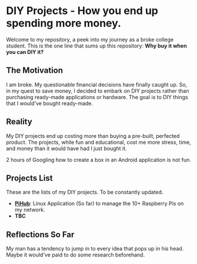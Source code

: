# DIY Projects - How you end up spending more money.

Welcome to my repository, a peek into my journey as a broke college student. This is the one line that sums up this repository: **Why buy it when you can DIY it?** 

## The Motivation
I am broke. My questionable financial decisions have finally caught up. So, in my quest to save money, I decided to embark on DIY projects rather than purchasing ready-made applications or hardware. The goal is to DIY things that I would've bought ready-made.

## Reality 
My DIY projects end up costing more than buying a pre-built, perfected product. The projects, while fun and educational, cost me more stress, time, and money than it would have had I just bought it.

2 hours of Googling how to create a box in an Android application is not fun.

## Projects List 
These are the lists of my DIY projects. To be constantly updated.

- **[PiHub](https://github.com/dajeprk/piHub/tree/main)**: Linux Application (So far) to manage the 10+ Raspberry Pis on my network.
- **TBC**

## Reflections So Far
My man has a tendency to jump in to every idea that pops up in his head. Maybe it would've paid to do some research beforehand.
